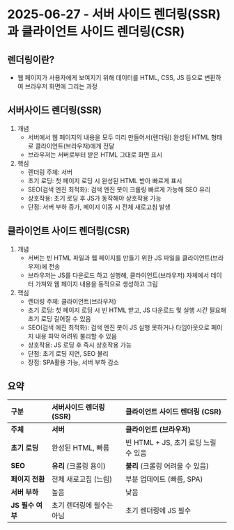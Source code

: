 # 2025-06-27 - 서버 사이드 렌더링(SSR)과 클라이언트 사이드 렌더링(CSR)

## 렌더링이란?

- 웹 페이지가 사용자에게 보여지기 위해 데이터를 HTML, CSS, JS 등으로 변환하여 브라우저 화면에 그리는 과정

## 서버사이드 렌더링(SSR)

1. 개념
   - 서버에서 웹 페이지의 내용을 모두 미리 만들어서(렌더링) 완성된 HTML 형태로 클라이언트(브라우저)에게 전달
   - 브라우저는 서버로부터 받은 HTML 그대로 화면 표시
2. 핵심
   - 렌더링 주체: 서버
   - 초기 로딩: 첫 페이지 로딩 시 완성된 HTML 받아 빠르게 표시
   - SEO(검색 엔진 최적화): 검색 엔진 봇이 크롤링 빠르게 가능해 SEO 유리
   - 상호작용: 초기 로딩 후 JS가 동작해야 상호작용 가능
   - 단점: 서버 부하 증가, 페이지 이동 시 전체 새로고침 발생

## 클라이언트 사이드 렌더링(CSR)

1. 개념
   - 서버는 빈 HTML 파일과 웹 페이지를 만들기 위한 JS 파일을 클라이언트(브라우저)에 전송
   - 브라우저는 JS를 다운로드 하고 실행해, 클라이언트(브라우저) 자체에서 데이터 가져와 웹 페이지 내용을 동적으로 생성하고 그림
2. 핵심
   - 렌더링 주체: 클라이언트(브라우저)
   - 초기 로딩: 첫 페이지 로딩 시 빈 HTML 받고, JS 다운로드 및 실행 시간 필요해 초기 로딩 길어질 수 있음
   - SEO(검색 에진 최적화): 검색 엔진 봇이 JS 실행 못하거나 타임아웃으로 페이지 내용 파악 어려워 불리할 수 있음
   - 상호작용: JS 로딩 후 즉시 상호작용 가능
   - 단점: 초기 로딩 지연, SEO 불리
   - 장점: SPA활용 가능, 서버 부하 감소

## 요약

| 구분           | 서버사이드 렌더링 (SSR)             | 클라이언트 사이드 렌더링 (CSR)         |
| :------------- | :---------------------------------- | :------------------------------------- |
| **주체** | **서버** | **클라이언트 (브라우저)** |
| **초기 로딩** | 완성된 HTML, 빠름                   | 빈 HTML + JS, 초기 로딩 느릴 수 있음   |
| **SEO** | **유리** (크롤링 용이)              | **불리** (크롤링 어려울 수 있음)       |
| **페이지 전환**| 전체 새로고침 (느림)                | 부분 업데이트 (빠름, SPA)              |
| **서버 부하** | 높음                                | 낮음                                   |
| **JS 필수 여부** | 초기 렌더링에 필수는 아님           | 초기 렌더링에 JS 필수                  |